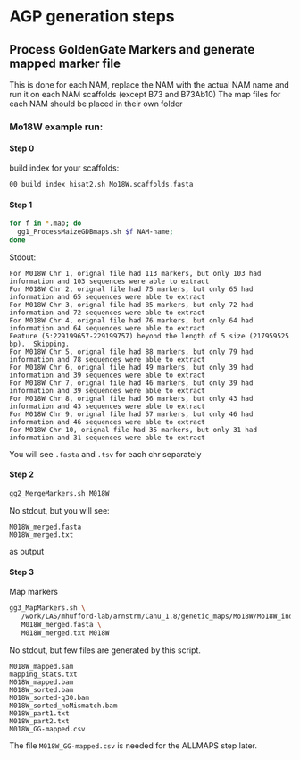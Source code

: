 # AGP generation steps

## Process GoldenGate Markers and generate mapped marker file

This is done for each NAM, replace the NAM with the actual NAM name and run it on each NAM scaffolds (except B73 and B73Ab10)
The map files for each NAM should be placed in their own folder


### Mo18W example run:

#### Step 0

build index for your scaffolds:

```bash
00_build_index_hisat2.sh Mo18W.scaffolds.fasta
```


#### Step 1

```bash
for f in *.map; do
  gg1_ProcessMaizeGDBmaps.sh $f NAM-name;
done
```

Stdout:
```
For M018W Chr 1, orignal file had 113 markers, but only 103 had information and 103 sequences were able to extract
For M018W Chr 2, orignal file had 75 markers, but only 65 had information and 65 sequences were able to extract
For M018W Chr 3, orignal file had 85 markers, but only 72 had information and 72 sequences were able to extract
For M018W Chr 4, orignal file had 76 markers, but only 64 had information and 64 sequences were able to extract
Feature (5:229199657-229199757) beyond the length of 5 size (217959525 bp).  Skipping.
For M018W Chr 5, orignal file had 88 markers, but only 79 had information and 78 sequences were able to extract
For M018W Chr 6, orignal file had 49 markers, but only 39 had information and 39 sequences were able to extract
For M018W Chr 7, orignal file had 46 markers, but only 39 had information and 39 sequences were able to extract
For M018W Chr 8, orignal file had 56 markers, but only 43 had information and 43 sequences were able to extract
For M018W Chr 9, orignal file had 57 markers, but only 46 had information and 46 sequences were able to extract
For M018W Chr 10, orignal file had 35 markers, but only 31 had information and 31 sequences were able to extract
```

You will see `.fasta` and `.tsv` for each chr separately

#### Step 2

```bash
gg2_MergeMarkers.sh M018W
```

No stdout, but you will see:

```
M018W_merged.fasta
M018W_merged.txt
```

as output

#### Step 3

Map markers

```bash
gg3_MapMarkers.sh \
   /work/LAS/mhufford-lab/arnstrm/Canu_1.8/genetic_maps/Mo18W/Mo18W_index/Mo18W \
   M018W_merged.fasta \
   M018W_merged.txt M018W
```

No stdout, but few files are generated by this script.

```
M018W_mapped.sam
mapping_stats.txt
M018W_mapped.bam
M018W_sorted.bam
M018W_sorted-q30.bam
M018W_sorted_noMismatch.bam
M018W_part1.txt
M018W_part2.txt
M018W_GG-mapped.csv
```

The file `M018W_GG-mapped.csv` is needed for the ALLMAPS step later.



